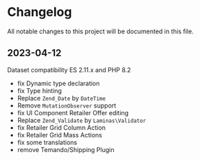 # Changelog

All notable changes to this project will be documented in this file.

## 2023-04-12

Dataset compatibility ES 2.11.x and PHP 8.2

- fix Dynamic type declaration
- fix Type hinting
- Replace `Zend_Date` by `DateTime`
- Remove `MutationObserver` support
- fix UI Component Retailer Offer editing
- Replace `Zend_Validate` by `Laminas\Validator`
- fix Retailer Grid Column Action
- fix Retailer Grid Mass Actions
- fix some translations
- remove Temando/Shipping Plugin

